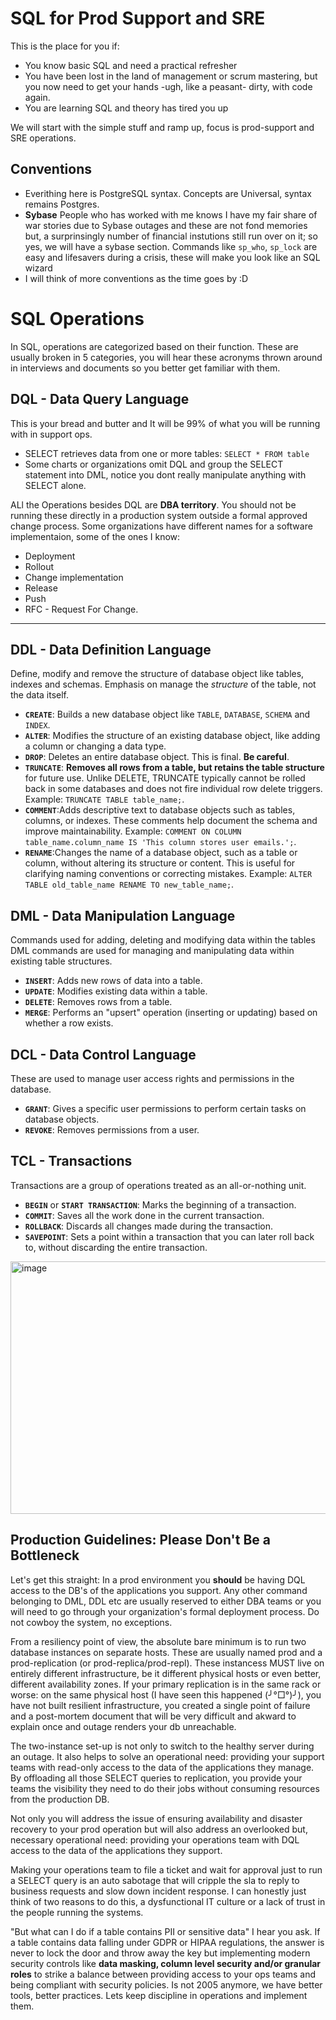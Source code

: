 # SQL for Prod Support and SRE

This is the place for you if:

- You know basic SQL and need a practical refresher
- You have been lost in the land of management or scrum mastering, but you now need to get your hands -ugh, like a peasant- dirty, with code again.
- You are learning SQL and theory has tired you up

We will start with the simple stuff and ramp up, focus is prod-support and SRE operations.

## Conventions

- Everithing here is PostgreSQL syntax. Concepts are Universal, syntax remains Postgres.
- **Sybase** People who has worked with me knows I have my fair share of war stories due to Sybase outages and these are not fond memories but, a surprinsingly number of financial instutions still run over on it; so yes, we will have a sybase section. Commands like `sp_who`, `sp_lock` are easy and lifesavers during a crisis, these will make you look like an SQL wizard
- I will think of more conventions as the time goes by :D

# SQL Operations

In SQL, operations are categorized based on their function. These are usually broken in 5 categories, you will hear these acronyms thrown around in interviews and documents so you better get familiar with them.

## DQL - Data Query Language

This is your bread and butter and It will be 99% of what you will be running with in support ops.  
- SELECT retrieves data from one or more tables: `SELECT * FROM table`
- Some charts or organizations omit DQL and group the SELECT statement into DML, notice you dont really manipulate anything with SELECT alone.

ALl the Operations besides DQL are **DBA territory**. You should not be running these directly in a production system outside a formal approved change process. Some organizations have different names for a software implementaion, some of the ones I know: 

- Deployment
- Rollout
- Change implementation
- Release
- Push
- RFC - Request For Change.

---------------------------

## DDL - Data Definition Language
Define, modify and remove the structure of database object like tables, indexes and schemas. Emphasis on manage the *structure* of the table, not the data itself.
- **`CREATE`**: Builds a new database object like `TABLE`, `DATABASE`, `SCHEMA` and `INDEX`.
- **`ALTER`**: Modifies the structure of an existing database object, like adding a column or changing a data type.
- **`DROP`**: Deletes an entire database object. This is final. **Be careful**.
- **`TRUNCATE`**: **Removes all rows from a table, but retains the table structure** for future use. Unlike DELETE, TRUNCATE typically cannot be rolled back in some databases and does not fire individual row delete triggers. Example: `TRUNCATE TABLE table_name;`.
- **`COMMENT`**:Adds descriptive text to database objects such as tables, columns, or indexes. These comments help document the schema and improve maintainability. Example: `COMMENT ON COLUMN table_name.column_name IS 'This column stores user emails.';`.
- **`RENAME`**:Changes the name of a database object, such as a table or column, without altering its structure or content. This is useful for clarifying naming conventions or correcting mistakes. Example: `ALTER TABLE old_table_name RENAME TO new_table_name;`.

## DML - Data Manipulation Language
Commands used for adding, deleting and modifying data within the tables
DML commands are used for managing and manipulating data within existing table structures.
- **`INSERT`**: Adds new rows of data into a table.
- **`UPDATE`**: Modifies existing data within a table.
- **`DELETE`**: Removes rows from a table.
- **`MERGE`**: Performs an "upsert" operation (inserting or updating) based on whether a row exists.

## DCL - Data Control Language
These are used to manage user access rights and permissions in the database.
- **`GRANT`**: Gives a specific user permissions to perform certain tasks on database objects.
- **`REVOKE`**: Removes permissions from a user.

## TCL - Transactions 
Transactions are a group of operations treated as an all-or-nothing unit.
- **`BEGIN`** or **`START TRANSACTION`**: Marks the beginning of a transaction.
- **`COMMIT`**: Saves all the work done in the current transaction.
- **`ROLLBACK`**: Discards all changes made during the transaction.
- **`SAVEPOINT`**: Sets a point within a transaction that you can later roll back to, without discarding the entire transaction.

<img width="725" height="404" alt="image" src="https://github.com/user-attachments/assets/060cbf56-2675-4c8d-a2b8-08218d4e5508" />


## Production Guidelines: Please Don't Be a Bottleneck

Let's get this straight: In a prod environment you **should** be having DQL access to the DB's of the applications you support. Any other command belonging to DML, DDL etc are usually reserved to either DBA teams or you will need to go through your organization's formal deployment process. Do not cowboy the system, no exceptions.

From a resiliency point of view, the absolute bare minimum is to run two database instances on separate hosts. These are usually named prod and a prod-replication (or prod-replica/prod-repl). These instancess MUST live on entirely different infrastructure, be it different physical hosts  or even better, different availability zones. If your primary replication is in the same rack or worse: on the same physical host (I have seen this happened (╯°□°)╯), you have not built resilient infrastructure, you created a single point of failure and a post-mortem document that will be very difficult and akward to explain once and outage renders your db unreachable.

The two-instance set-up is not only to switch to the healthy server during an outage. It also helps to solve an operational need: providing your support teams with read-only access to the data of the applications they manage. By offloading all those SELECT queries to replication, you provide your teams the visibility they need to do their jobs without consuming resources from the production DB. 

Not only you will address the issue of ensuring availability and disaster recovery to your prod operation but will also address an overlooked but, necessary operational need: providing your operations team with DQL access to the data of the applications they support. 

Making your operations team to file a ticket and wait for approval just to run a SELECT query is an auto sabotage that will cripple the sla to reply to business requests and slow down incident response. I can honestly just think of two reasons to do this, a dysfunctional IT culture or a  lack of trust in the people running the systems.

"But what can I do if a table contains PII or sensitive data" I hear you ask. If a table contains data falling under GDPR or HIPAA regulations, the answer is never to lock the door and throw away the key but implementing modern security controls like **data masking, column level security and/or granular roles** to strike a balance between providing access to your ops teams and being compliant with security policies. Is not 2005 anymore, we have better tools, better practices. Lets keep discipline in operations and implement them.

